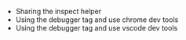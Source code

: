 - Sharing the inspect helper
- Using the debugger tag and use chrome dev tools
- Using the debugger tag and use vscode dev tools
